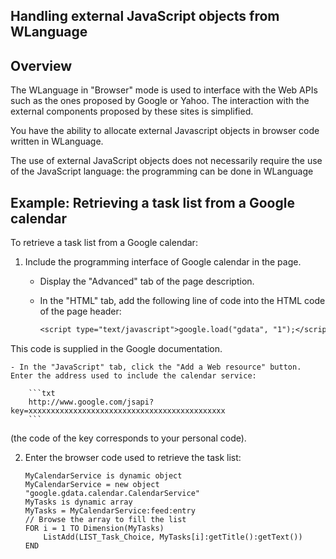 
## Handling external JavaScript objects from WLanguage
			



<a name="NOTE1"></a>
<a name="NOTE1_1"></a>


## Overview
<a name="overview_ELTTEXTE000084"></a>
The WLanguage in "Browser" mode is used to interface with the Web APIs such as the ones proposed by Google or Yahoo. The interaction with the external components proposed by these sites is simplified.

You have the ability to allocate external Javascript objects in browser code written in WLanguage.

The use of external JavaScript objects does not necessarily require the use of the JavaScript language: the programming can be done in WLanguage

<a name="NOTE2"></a>
<a name="NOTE2_1"></a>


## Example: Retrieving a task list from a Google calendar
<a name="example_retrieving_task_list_from_google_calendar_ELTTEXTE000108"></a>
To retrieve a task list from a Google calendar: 

1. Include the programming interface of Google calendar in the page.

	- Display the "Advanced" tab of the page description.

	- In the "HTML" tab, add the following line of code into the HTML code of the page header: 
			
		```txt
		<script type="text/javascript">google.load("gdata", "1");</script>
		```
This code is supplied in the Google documentation. 

	- In the "JavaScript" tab, click the "Add a Web resource" button. Enter the address used to include the calendar service: 
			
		```txt
		http://www.google.com/jsapi?key=xxxxxxxxxxxxxxxxxxxxxxxxxxxxxxxxxxxxxxxxxxxx
		```
(the code of the key corresponds to your personal code).




2. Enter the browser code used to retrieve the task list:
	
	```wl
	MyCalendarService is dynamic object
	MyCalendarService = new object "google.gdata.calendar.CalendarService"
	MyTasks is dynamic array
	MyTasks = MyCalendarService:feed:entry
	// Browse the array to fill the list
	FOR i = 1 TO Dimension(MyTasks)
		ListAdd(LIST_Task_Choice, MyTasks[i]:getTitle():getText())
	END
	```






